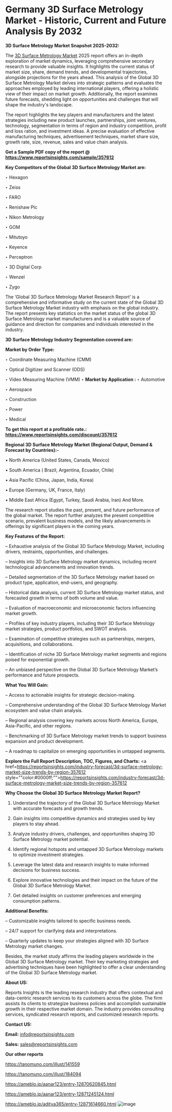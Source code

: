 # Germany 3D Surface Metrology Market - Historic, Current and Future Analysis By 2032

<strong>3D Surface Metrology Market Snapshot 2025-2032:</strong>

The <a href=https://www.reportsinsights.com/sample/357612>3D Surface Metrology Market</a> 2025 report offers an in-depth exploration of market dynamics, leveraging comprehensive secondary research to provide valuable insights. It highlights the current status of market size, share, demand trends, and developmental trajectories, alongside projections for the years ahead. This analysis of the Global 3D Surface Metrology Market delves into strategic patterns and evaluates the approaches employed by leading international players, offering a holistic view of their impact on market growth. Additionally, the report examines future forecasts, shedding light on opportunities and challenges that will shape the industry's landscape.

The report highlights the key players and manufacturers and the latest strategies including new product launches, partnerships, joint ventures, technology, segmentation in terms of region and industry competition, profit and loss ration, and investment ideas. A precise evaluation of effective manufacturing techniques, advertisement techniques, market share size, growth rate, size, revenue, sales and value chain analysis.

<strong>Get a Sample PDF copy of the report @ <a href=https://www.reportsinsights.com/sample/357612 style=color:#0000ff;>https://www.reportsinsights.com/sample/357612</a></strong>

<strong>Key Competitors of the Global 3D Surface Metrology Market are:</strong>

‣ Hexagon

‣ Zeiss

‣ FARO

‣ Renishaw Plc

‣ Nikon Metrology

‣ GOM

‣ Mitutoyo

‣ Keyence

‣ Perceptron

‣ 3D Digital Corp

‣ Wenzel

‣ Zygo

The ‘Global 3D Surface Metrology Market Research Report’ is a comprehensive and informative study on the current state of the Global 3D Surface Metrology Market industry with emphasis on the global industry. The report presents key statistics on the market status of the global 3D Surface Metrology market manufacturers and is a valuable source of guidance and direction for companies and individuals interested in the industry.

<strong>3D Surface Metrology Industry Segmentation covered are:</strong>

<strong>Market by Order Type: </strong>

‣ Coordinate Measuring Machine (CMM)

‣ Optical Digitizer and Scanner (ODS)

‣ Video Measuring Machine (VMM)
‣ 
<strong>Market by Application :</strong>
‣ Automotive

‣ Aerospace

‣ Construction

‣ Power

‣ Medical

<strong>To get this report at a profitable rate.: <a href=https://www.reportsinsights.com/discount/357612 style=color:#0000ff;>https://www.reportsinsights.com/discount/357612</a></strong>

<strong>Regional 3D Surface Metrology Market (Regional Output, Demand &amp; Forecast by Countries):-</strong>

• North America (United States, Canada, Mexico)

• South America ( Brazil, Argentina, Ecuador, Chile)

• Asia Pacific (China, Japan, India, Korea)

• Europe (Germany, UK, France, Italy)

• Middle East Africa (Egypt, Turkey, Saudi Arabia, Iran) And More.

The research report studies the past, present, and future performance of the global market. The report further analyzes the present competitive scenario, prevalent business models, and the likely advancements in offerings by significant players in the coming years.

<strong>Key Features of the Report:</strong>

– Exhaustive analysis of the Global 3D Surface Metrology Market, including drivers, restraints, opportunities, and challenges.

– Insights into 3D Surface Metrology market dynamics, including recent technological advancements and innovation trends.

– Detailed segmentation of the 3D Surface Metrology market based on product type, application, end-users, and geography.

– Historical data analysis, current 3D Surface Metrology market status, and forecasted growth in terms of both volume and value.

– Evaluation of macroeconomic and microeconomic factors influencing market growth.

– Profiles of key industry players, including their 3D Surface Metrology market strategies, product portfolios, and SWOT analysis.

– Examination of competitive strategies such as partnerships, mergers, acquisitions, and collaborations.

– Identification of niche 3D Surface Metrology market segments and regions poised for exponential growth.

– An unbiased perspective on the Global 3D Surface Metrology Market’s performance and future prospects.

<strong>What You Will Gain:</strong>

– Access to actionable insights for strategic decision-making.

– Comprehensive understanding of the Global 3D Surface Metrology Market ecosystem and value chain analysis.

– Regional analysis covering key markets across North America, Europe, Asia-Pacific, and other regions.

– Benchmarking of 3D Surface Metrology market trends to support business expansion and product development.

– A roadmap to capitalize on emerging opportunities in untapped segments.

<strong>Explore the Full Report Description, TOC, Figures, and Charts:</strong>
<a href=https://reportsinsights.com/industry-forecast/3d-surface-metrology-market-size-trends-by-region-357612 style=""color:#0000ff;"">https://reportsinsights.com/industry-forecast/3d-surface-metrology-market-size-trends-by-region-357612</a>

<strong>Why Choose the Global 3D Surface Metrology Market Report?</strong>

1. Understand the trajectory of the Global 3D Surface Metrology Market with accurate forecasts and growth trends.

2. Gain insights into competitive dynamics and strategies used by key players to stay ahead.

3. Analyze industry drivers, challenges, and opportunities shaping 3D Surface Metrology market potential.

4. Identify regional hotspots and untapped 3D Surface Metrology markets to optimize investment strategies.

5. Leverage the latest data and research insights to make informed decisions for business success.

6. Explore innovative technologies and their impact on the future of the Global 3D Surface Metrology Market.

7. Get detailed insights on customer preferences and emerging consumption patterns.

<strong>Additional Benefits:</strong>

– Customizable insights tailored to specific business needs.

– 24/7 support for clarifying data and interpretations.

– Quarterly updates to keep your strategies aligned with 3D Surface Metrology market changes.

Besides, the market study affirms the leading players worldwide in the Global 3D Surface Metrology market. Their key marketing strategies and advertising techniques have been highlighted to offer a clear understanding of the Global 3D Surface Metrology market.

<strong><strong>About US</strong>:</strong>

Reports Insights is the leading research industry that offers contextual and data-centric research services to its customers across the globe. The firm assists its clients to strategize business policies and accomplish sustainable growth in their respective market domain. The industry provides consulting services, syndicated research reports, and customized research reports.

<strong>Contact US:</strong>

<p class=><b>Email:</b> <a href=mailto:info@reportsinsights.com>info@reportsinsights.com</a></p>
<p class=><b>Sales:</b> <a href=mailto:sales@reportsinsights.com>sales@reportsinsights.com</a></p>

<strong>Our other reports</strong>

<a href=https://tanomuno.com/illust/141559>https://tanomuno.com/illust/141559</a>

<a href=https://tanomuno.com/illust/184094>https://tanomuno.com/illust/184094</a>

<a href=https://ameblo.jp/aanar123/entry-12870620845.html>https://ameblo.jp/aanar123/entry-12870620845.html</a>

<a href=https://ameblo.jp/aanar123/entry-12871245124.html>https://ameblo.jp/aanar123/entry-12871245124.html</a>

<a href=https://ameblo.jp/aditya365/entry-12871614660.html>https://ameblo.jp/aditya365/entry-12871614660.html</a>
![image](https://github.com/user-attachments/assets/ce91f7bd-c414-418b-9178-ae01b549b436)
